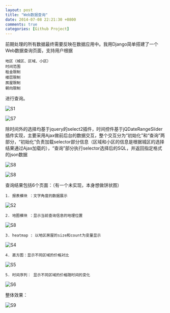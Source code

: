 ```yaml
---
layout: post
title: "Web数据查询"
date: 2014-07-08 22:21:30 +0800
comments: true
categories: [Github Project]
---
```


前期处理的所有数据最终需要反映在数据应用中。我用Django简单搭建了一个Web数据查询页面，支持用户根据
	
	地区（城区、区域、小区）
	时间范围
	租金限制
	楼层限制
	房屋限制
	朝向限制	
	
进行查询。

![S1](/images/2014/07/system1.png)

![S7](/images/2014/07/system7.png)

除时间外的选择均基于jquery的select2插件，时间控件基于jQDateRangeSlider插件实现，主要采用Ajax做前后台的数据交互，整个交互分为“初始化”和“查询”两部分，“初始化”负责加载selector部分信息（区域和小区的信息是根据城区的选择结果通过Ajax加载的），“查询”部分执行selector选择后的SQL，并返回指定格式的json数据

![S8](/images/2014/07/system11.png)	

![S8](/images/2014/07/system12.png)	

查询结果包括6个页面：（有一个未实现，本身想做饼状图）

	1. 报表模块 ：文字角度的数据展示

![S2](/images/2014/07/system2.png)	

	2. 地图模块 ：显示当前查询信息的地理位置

![S8](/images/2014/07/system8.png)	

	3. heatmap : 以地区房屋的size和count为变量显示

![S4](/images/2014/07/system4.png)	

	4. 直方图：显示不同区域的价格对比

![S5](/images/2014/07/system5.png)	
	
	5. 时间序列： 显示不同区域的价格随时间的变化

![S6](/images/2014/07/system6.png)	
	
整体效果：

![S9](/images/2014/07/system9.png)	